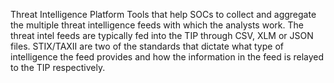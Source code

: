 Threat Intelligence Platform
Tools that help SOCs to collect and aggregate the multiple threat intelligence feeds with which the analysts work. The threat intel feeds are typically fed into the TIP through CSV, XLM or JSON files. STIX/TAXII are two of the standards that dictate what type of intelligence the feed provides and how the information in the feed is relayed to the TIP respectively.